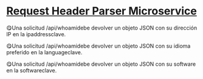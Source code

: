# [Request Header Parser Microservice](https://www.freecodecamp.org/learn/apis-and-microservices/apis-and-microservices-projects/request-header-parser-microservice)

😋Una solicitud /api/whoamidebe devolver un objeto JSON con su dirección IP en la ipaddressclave.

😋Una solicitud /api/whoamidebe devolver un objeto JSON con su idioma preferido en la languageclave.

😋Una solicitud /api/whoamidebe devolver un objeto JSON con su software en la softwareclave.
